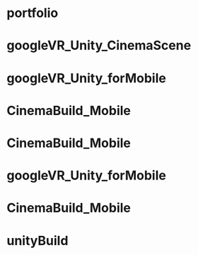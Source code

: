 # portfolio
# googleVR_Unity_CinemaScene
# googleVR_Unity_forMobile
# CinemaBuild_Mobile
# CinemaBuild_Mobile
# googleVR_Unity_forMobile
# CinemaBuild_Mobile
# unityBuild
